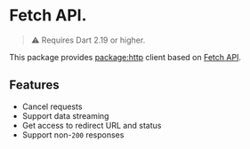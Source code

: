 # Fetch API.

> ⚠️ Requires Dart 2.19 or higher.

This package provides [package:http](https://pub.dev/packages/http) client based
on [Fetch API](https://developer.mozilla.org/en-US/docs/Web/API/Fetch_API).

## Features

* Cancel requests
* Support data streaming
* Get access to redirect URL and status
* Support non-`200` responses

